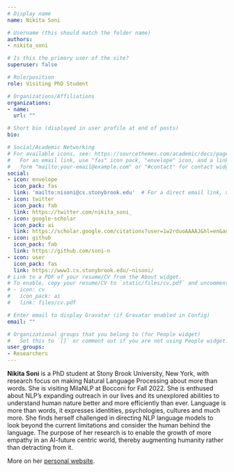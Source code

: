 ```yaml
---
# Display name
name: Nikita Soni

# Username (this should match the folder name)
authors:
- nikita_soni

# Is this the primary user of the site?
superuser: false

# Role/position
role: Visiting PhD Student

# Organizations/Affiliations
organizations:
- name:
  url: ""

# Short bio (displayed in user profile at end of posts)
bio:

# Social/Academic Networking
# For available icons, see: https://sourcethemes.com/academic/docs/page-builder/#icons
#   For an email link, use "fas" icon pack, "envelope" icon, and a link in the
#   form "mailto:your-email@example.com" or "#contact" for contact widget.
social:
- icon: envelope
  icon_pack: fas
  link: 'mailto:nisoni@cs.stonybrook.edu'  # For a direct email link, use "mailto:debora.nozza@unibocconi.it".
- icon: twitter
  icon_pack: fab
  link: https://twitter.com/nikita_soni_
- icon: google-scholar
  icon_pack: ai
  link: https://scholar.google.com/citations?user=1w2rduoAAAAJ&hl=en&authuser=1
- icon: github
  icon_pack: fab
  link: https://github.com/soni-n
- icon: user
  icon_pack: fas
  link: https://www3.cs.stonybrook.edu/~nisoni/
# Link to a PDF of your resume/CV from the About widget.
# To enable, copy your resume/CV to `static/files/cv.pdf` and uncomment the lines below.
# - icon: cv
#   icon_pack: ai
#   link: files/cv.pdf

# Enter email to display Gravatar (if Gravatar enabled in Config)
email: ""

# Organizational groups that you belong to (for People widget)
#   Set this to `[]` or comment out if you are not using People widget.
user_groups:
- Researchers
---
```


**Nikita Soni** is a PhD student at Stony Brook University, New York, with research focus on making Natural Language Processing about more than words. She is visiting MilaNLP at Bocconi for Fall 2022. She is enthused about NLP’s expanding outreach in our lives and its unexplored abilities to understand human nature better and more efficiently than ever. Language is more than words, it expresses identities, psychologies, cultures and much more. She finds herself challenged in directing NLP language models to look beyond the current limitations and consider the human behind the language. The purpose of her research is to enable the growth of more empathy in an AI-future centric world, thereby augmenting humanity rather than detracting from it.

More on her [personal website](https://www3.cs.stonybrook.edu/~nisoni/).
